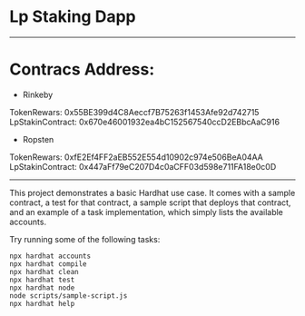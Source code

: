 # Lp Staking Dapp

---------------------------------------------------------------------------------------------------
# Contracs Address: <br>

- Rinkeby

TokenRewars: 0x55BE399d4C8Aeccf7B75263f1453Afe92d742715<br>
LpStakinContract: 0x670e46001932ea4bC152567540ccD2EBbcAaC916<br>

- Ropsten

TokenRewars: 0xfE2Ef4FF2aEB552E554d10902c974e506BeA04AA<br>
LpStakinContract: 0x447aFf79eC207D4c0aCFF03d598e711FA18e0c0D<br>

---------------------------------------------------------------------------------------------------

This project demonstrates a basic Hardhat use case. It comes with a sample contract, a test for that contract, a sample script that deploys that contract, and an example of a task implementation, which simply lists the available accounts.

Try running some of the following tasks:

```shell
npx hardhat accounts
npx hardhat compile
npx hardhat clean
npx hardhat test
npx hardhat node
node scripts/sample-script.js
npx hardhat help
```
